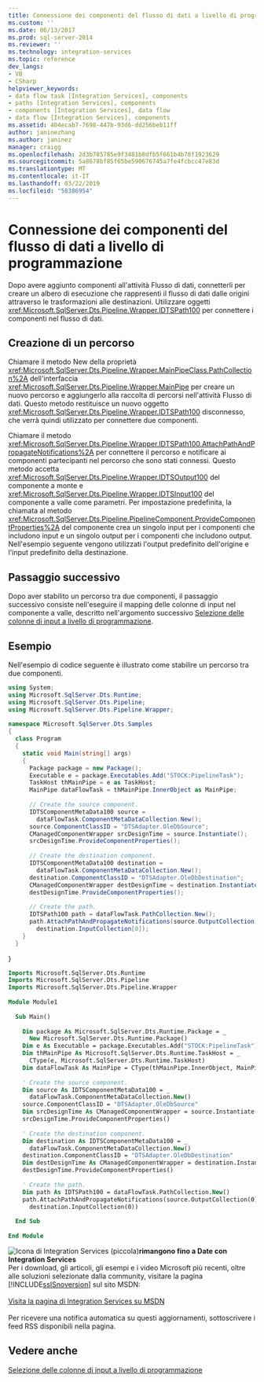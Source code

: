 ```yaml
---
title: Connessione dei componenti del flusso di dati a livello di programmazione | Microsoft Docs
ms.custom: ''
ms.date: 06/13/2017
ms.prod: sql-server-2014
ms.reviewer: ''
ms.technology: integration-services
ms.topic: reference
dev_langs:
- VB
- CSharp
helpviewer_keywords:
- data flow task [Integration Services], components
- paths [Integration Services], components
- components [Integration Services], data flow
- data flow [Integration Services], components
ms.assetid: 404ecab7-7698-447b-93d6-dd256beb11ff
author: janinezhang
ms.author: janinez
manager: craigg
ms.openlocfilehash: 2d3b785785e9f3481b8dfb5f661b4b78f1923629
ms.sourcegitcommit: 5a8678bf85f65be590676745a7fe4fcbcc47e83d
ms.translationtype: MT
ms.contentlocale: it-IT
ms.lasthandoff: 03/22/2019
ms.locfileid: "58386954"
---
```

# <a name="connecting-data-flow-components-programmatically"></a>Connessione dei componenti del flusso di dati a livello di programmazione
  Dopo avere aggiunto componenti all'attività Flusso di dati, connetterli per creare un albero di esecuzione che rappresenti il flusso di dati dalle origini attraverso le trasformazioni alle destinazioni. Utilizzare oggetti <xref:Microsoft.SqlServer.Dts.Pipeline.Wrapper.IDTSPath100> per connettere i componenti nel flusso di dati.  
  
## <a name="creating-a-path"></a>Creazione di un percorso  
 Chiamare il metodo New della proprietà <xref:Microsoft.SqlServer.Dts.Pipeline.Wrapper.MainPipeClass.PathCollection%2A> dell'interfaccia <xref:Microsoft.SqlServer.Dts.Pipeline.Wrapper.MainPipe> per creare un nuovo percorso e aggiungerlo alla raccolta di percorsi nell'attività Flusso di dati. Questo metodo restituisce un nuovo oggetto <xref:Microsoft.SqlServer.Dts.Pipeline.Wrapper.IDTSPath100> disconnesso, che verrà quindi utilizzato per connettere due componenti.  
  
 Chiamare il metodo <xref:Microsoft.SqlServer.Dts.Pipeline.Wrapper.IDTSPath100.AttachPathAndPropagateNotifications%2A> per connettere il percorso e notificare ai componenti partecipanti nel percorso che sono stati connessi. Questo metodo accetta <xref:Microsoft.SqlServer.Dts.Pipeline.Wrapper.IDTSOutput100> del componente a monte e <xref:Microsoft.SqlServer.Dts.Pipeline.Wrapper.IDTSInput100> del componente a valle come parametri. Per impostazione predefinita, la chiamata al metodo <xref:Microsoft.SqlServer.Dts.Pipeline.PipelineComponent.ProvideComponentProperties%2A> del componente crea un singolo input per i componenti che includono input e un singolo output per i componenti che includono output. Nell'esempio seguente vengono utilizzati l'output predefinito dell'origine e l'input predefinito della destinazione.  
  
## <a name="next-step"></a>Passaggio successivo  
 Dopo aver stabilito un percorso tra due componenti, il passaggio successivo consiste nell'eseguire il mapping delle colonne di input nel componente a valle, descritto nell'argomento successivo [Selezione delle colonne di input a livello di programmazione](../building-packages-programmatically/selecting-input-columns-programmatically.md).  
  
## <a name="sample"></a>Esempio  
 Nell'esempio di codice seguente è illustrato come stabilire un percorso tra due componenti.  
  
```csharp  
using System;  
using Microsoft.SqlServer.Dts.Runtime;  
using Microsoft.SqlServer.Dts.Pipeline;  
using Microsoft.SqlServer.Dts.Pipeline.Wrapper;  
  
namespace Microsoft.SqlServer.Dts.Samples  
{  
  class Program  
  {  
    static void Main(string[] args)  
    {  
      Package package = new Package();  
      Executable e = package.Executables.Add("STOCK:PipelineTask");  
      TaskHost thMainPipe = e as TaskHost;  
      MainPipe dataFlowTask = thMainPipe.InnerObject as MainPipe;  
  
      // Create the source component.    
      IDTSComponentMetaData100 source =  
        dataFlowTask.ComponentMetaDataCollection.New();  
      source.ComponentClassID = "DTSAdapter.OleDbSource";  
      CManagedComponentWrapper srcDesignTime = source.Instantiate();  
      srcDesignTime.ProvideComponentProperties();  
  
      // Create the destination component.  
      IDTSComponentMetaData100 destination =  
        dataFlowTask.ComponentMetaDataCollection.New();  
      destination.ComponentClassID = "DTSAdapter.OleDbDestination";  
      CManagedComponentWrapper destDesignTime = destination.Instantiate();  
      destDesignTime.ProvideComponentProperties();  
  
      // Create the path.  
      IDTSPath100 path = dataFlowTask.PathCollection.New();  
      path.AttachPathAndPropagateNotifications(source.OutputCollection[0],  
        destination.InputCollection[0]);  
    }  
  }  
```  
  
 }  
  
```vb  
Imports Microsoft.SqlServer.Dts.Runtime  
Imports Microsoft.SqlServer.Dts.Pipeline  
Imports Microsoft.SqlServer.Dts.Pipeline.Wrapper  
  
Module Module1  
  
  Sub Main()  
  
    Dim package As Microsoft.SqlServer.Dts.Runtime.Package = _  
      New Microsoft.SqlServer.Dts.Runtime.Package()  
    Dim e As Executable = package.Executables.Add("STOCK:PipelineTask")  
    Dim thMainPipe As Microsoft.SqlServer.Dts.Runtime.TaskHost = _  
      CType(e, Microsoft.SqlServer.Dts.Runtime.TaskHost)  
    Dim dataFlowTask As MainPipe = CType(thMainPipe.InnerObject, MainPipe)  
  
    ' Create the source component.    
    Dim source As IDTSComponentMetaData100 = _  
      dataFlowTask.ComponentMetaDataCollection.New()  
    source.ComponentClassID = "DTSAdapter.OleDbSource"  
    Dim srcDesignTime As CManagedComponentWrapper = source.Instantiate()  
    srcDesignTime.ProvideComponentProperties()  
  
    ' Create the destination component.  
    Dim destination As IDTSComponentMetaData100 = _  
      dataFlowTask.ComponentMetaDataCollection.New()  
    destination.ComponentClassID = "DTSAdapter.OleDbDestination"  
    Dim destDesignTime As CManagedComponentWrapper = destination.Instantiate()  
    destDesignTime.ProvideComponentProperties()  
  
    ' Create the path.  
    Dim path As IDTSPath100 = dataFlowTask.PathCollection.New()  
    path.AttachPathAndPropagateNotifications(source.OutputCollection(0), _  
      destination.InputCollection(0))  
  
  End Sub  
  
End Module  
```  
  
![Icona di Integration Services (piccola)](../media/dts-16.gif "icona di Integration Services (piccola)")**rimangono fino a Date con Integration Services**<br /> Per i download, gli articoli, gli esempi e i video Microsoft più recenti, oltre alle soluzioni selezionate dalla community, visitare la pagina [!INCLUDE[ssISnoversion](../../includes/ssisnoversion-md.md)] sul sito MSDN:<br /><br /> [Visita la pagina di Integration Services su MSDN](https://go.microsoft.com/fwlink/?LinkId=136655)<br /><br /> Per ricevere una notifica automatica su questi aggiornamenti, sottoscrivere i feed RSS disponibili nella pagina.  
  
## <a name="see-also"></a>Vedere anche  
 [Selezione delle colonne di input a livello di programmazione](../building-packages-programmatically/selecting-input-columns-programmatically.md)  
  
  
